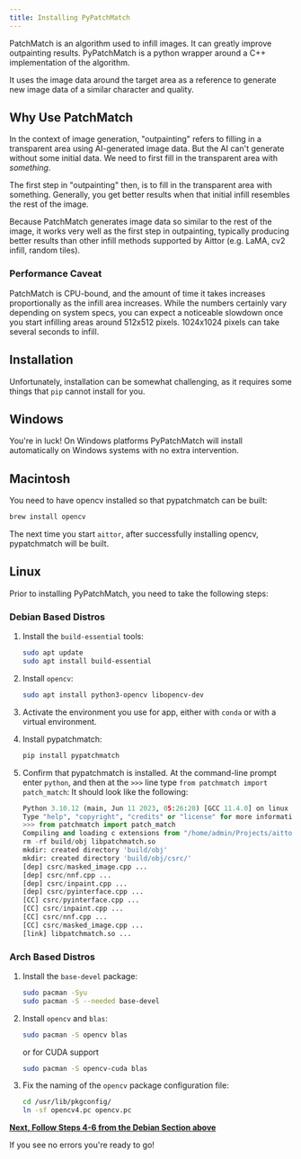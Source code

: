 ```yaml
---
title: Installing PyPatchMatch
---
```


PatchMatch is an algorithm used to infill images. It can greatly improve outpainting results. PyPatchMatch is a python wrapper around a C++ implementation of the algorithm.

It uses the image data around the target area as a reference to generate new image data of a similar character and quality.

## Why Use PatchMatch

In the context of image generation, "outpainting" refers to filling in a transparent area using AI-generated image data. But the AI can't generate without some initial data. We need to first fill in the transparent area with _something_.

The first step in "outpainting" then, is to fill in the transparent area with something. Generally, you get better results when that initial infill resembles the rest of the image.

Because PatchMatch generates image data so similar to the rest of the image, it works very well as the first step in outpainting, typically producing better results than other infill methods supported by Aittor (e.g. LaMA, cv2 infill, random tiles).

### Performance Caveat

PatchMatch is CPU-bound, and the amount of time it takes increases proportionally as the infill area increases. While the numbers certainly vary depending on system specs, you can expect a noticeable slowdown once you start infilling areas around 512x512 pixels. 1024x1024 pixels can take several seconds to infill.

## Installation

Unfortunately, installation can be somewhat challenging, as it requires some things that `pip` cannot install for you.

## Windows

You're in luck! On Windows platforms PyPatchMatch will install automatically on
Windows systems with no extra intervention.

## Macintosh

You need to have opencv installed so that pypatchmatch can be built:

```bash
brew install opencv
```

The next time you start `aittor`, after successfully installing opencv, pypatchmatch will be built.

## Linux

Prior to installing PyPatchMatch, you need to take the following steps:

### Debian Based Distros

1. Install the `build-essential` tools:

   ```sh
   sudo apt update
   sudo apt install build-essential
   ```

2. Install `opencv`:

   ```sh
   sudo apt install python3-opencv libopencv-dev
   ```

3. Activate the environment you use for app, either with `conda` or with a
   virtual environment.

4. Install pypatchmatch:

   ```sh
   pip install pypatchmatch
   ```

5. Confirm that pypatchmatch is installed. At the command-line prompt enter
   `python`, and then at the `>>>` line type
   `from patchmatch import patch_match`: It should look like the following:

   ```py
   Python 3.10.12 (main, Jun 11 2023, 05:26:28) [GCC 11.4.0] on linux
   Type "help", "copyright", "credits" or "license" for more information.
   >>> from patchmatch import patch_match
   Compiling and loading c extensions from "/home/admin/Projects/aittor/.app-env/src/pypatchmatch/patchmatch".
   rm -rf build/obj libpatchmatch.so
   mkdir: created directory 'build/obj'
   mkdir: created directory 'build/obj/csrc/'
   [dep] csrc/masked_image.cpp ...
   [dep] csrc/nnf.cpp ...
   [dep] csrc/inpaint.cpp ...
   [dep] csrc/pyinterface.cpp ...
   [CC] csrc/pyinterface.cpp ...
   [CC] csrc/inpaint.cpp ...
   [CC] csrc/nnf.cpp ...
   [CC] csrc/masked_image.cpp ...
   [link] libpatchmatch.so ...
   ```

### Arch Based Distros

1. Install the `base-devel` package:

   ```sh
   sudo pacman -Syu
   sudo pacman -S --needed base-devel
   ```

2. Install `opencv` and `blas`:

   ```sh
   sudo pacman -S opencv blas
   ```

   or for CUDA support

   ```sh
   sudo pacman -S opencv-cuda blas
   ```

3. Fix the naming of the `opencv` package configuration file:

   ```sh
   cd /usr/lib/pkgconfig/
   ln -sf opencv4.pc opencv.pc
   ```

[**Next, Follow Steps 4-6 from the Debian Section above**](#linux)

If you see no errors you're ready to go!
